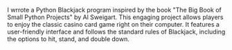 I wrrote a Python Blackjack program inspired by the book "The Big Book of Small Python Projects" by Al Sweigart.
This engaging project allows players to enjoy the classic casino card game right on their computer.
It features a user-friendly interface and follows the standard rules of Blackjack, including the options to hit, stand, and double down.
